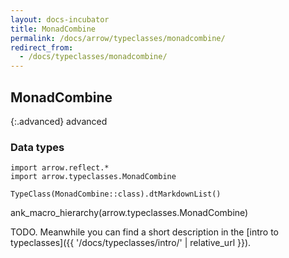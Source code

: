 ```yaml
---
layout: docs-incubator
title: MonadCombine
permalink: /docs/arrow/typeclasses/monadcombine/
redirect_from:
  - /docs/typeclasses/monadcombine/
---
```


## MonadCombine

{:.advanced}
advanced

### Data types

```kotlin:ank:replace
import arrow.reflect.*
import arrow.typeclasses.MonadCombine

TypeClass(MonadCombine::class).dtMarkdownList()
```

ank_macro_hierarchy(arrow.typeclasses.MonadCombine)

TODO. Meanwhile you can find a short description in the [intro to typeclasses]({{ '/docs/typeclasses/intro/' | relative_url }}).
